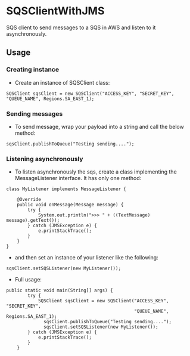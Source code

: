 # SQSClientWithJMS
SQS client to send messages to a SQS in AWS and listen to it asynchronously.

## Usage
### Creating instance
+ Create an instance of SQSClient class:
```
SQSClient sqsClient = new SQSClient("ACCESS_KEY", "SECRET_KEY", "QUEUE_NAME", Regions.SA_EAST_1);
```
### Sending messages
+ To send message, wrap your payload into a string and call the below method:
```
sqsClient.publishToQueue("Testing sending....");
```
### Listening asynchronously
+ To listen asynchronously the sqs, create a class implementing the MessageListener interface. It has only one method:
```
class MyListener implements MessageListener {

    @Override
    public void onMessage(Message message) {
        try {
            System.out.println(">>> " + ((TextMessage) message).getText());
        } catch (JMSException e) {
            e.printStackTrace();
        }
    }
}
```
+ and then set an instance of your listener like the following:
```
sqsClient.setSQSListener(new MyListener());
```
+ Full usage:
```
public static void main(String[] args) {
        try {
            SQSClient sqsClient = new SQSClient("ACCESS_KEY", "SECRET_KEY",
                                                "QUEUE_NAME", Regions.SA_EAST_1);
              sqsClient.publishToQueue("Testing sending....");
              sqsClient.setSQSListener(new MyListener());
        } catch (JMSException e) {
            e.printStackTrace();
        }
    }
```
